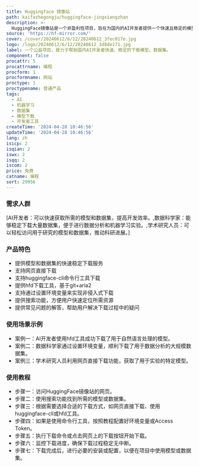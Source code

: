 ```yaml
---
title: Huggingface 镜像站
path: kaifazhegongju/huggingface-jingxiangzhan
description: >-
  HuggingFace镜像站是一个非盈利性项目，旨在为国内的AI开发者提供一个快速且稳定的模型和数据集下载平台。通过优化下载过程，减少因网络问题导致的中断，它极大地提高了开发者的工作效率。该镜像站支持多种下载方式，包括网页直接下载、使用官方命令行工具huggingface-cli、本站开发的hfd下载工具以及通过设置环境变量来实现非侵入式下载。
source: 'https://hf-mirror.com/'
cover: /cover/20240612/6/12/20240612_3fec017e.jpg
logo: /logo/20240612/6/12/20240612_3d8de171.jpg
label: 一个公益项目，致力于帮助国内AI开发者快速、稳定的下载模型、数据集。
component: false
procattr: 5
procattrname: 编程
procform: 1
procformname: 网站
proctype: 1
proctypename: 普通产品
tags:
  - AI
  - 机器学习
  - 数据集
  - 模型下载
  - 开发者工具
createTime: '2024-04-28 10:46:56'
updateTime: '2024-04-28 10:46:56'
lang: zh
isicp: 2
isqian: 2
iswx: 2
isqq: 2
iscom: 2
price: 免费
catname: 编程
sort: 29956
---
```




### 需求人群
[AI开发者：可以快速获取所需的模型和数据集，提高开发效率。,数据科学家：能够稳定下载大量数据集，便于进行数据分析和机器学习实验。,学术研究人员：可以轻松访问用于研究的模型和数据集，推动科研进展。]

### 产品特色
- 提供模型和数据集的快速稳定下载服务
- 支持网页直接下载
- 支持huggingface-cli命令行工具下载
- 提供hfd下载工具，基于git+aria2
- 支持通过设置环境变量来实现非侵入式下载
- 提供搜索功能，方便用户快速定位所需资源
- 提供常见问题的解答，帮助用户解决下载过程中的疑问

### 使用场景示例
- 案例一：AI开发者使用hfd工具成功下载了用于自然语言处理的模型。
- 案例二：数据科学家通过设置环境变量，顺利下载了用于数据分析的大规模数据集。
- 案例三：学术研究人员利用网页直接下载功能，获取了用于实验的特定模型。

### 使用教程
- 步骤一：访问HuggingFace镜像站的网页。
- 步骤二：使用搜索功能找到所需的模型或数据集。
- 步骤三：根据需要选择合适的下载方式，如网页直接下载、使用huggingface-cli或hfd工具。
- 步骤四：如果是使用命令行工具，按照教程配置好环境变量或Access Token。
- 步骤五：执行下载命令或点击网页上的下载按钮开始下载。
- 步骤六：监控下载进度，确保下载过程稳定无中断。
- 步骤七：下载完成后，进行必要的安装或配置，以便在项目中使用模型或数据集。

  
